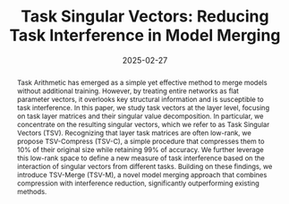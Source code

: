 ---
# Documentation: https://wowchemy.com/docs/managing-content/

title: 'Task Singular Vectors: Reducing Task Interference in Model Merging'
subtitle: ''
summary: ''
authors:
- gargiulo
- crisostomi
- Maria Sofia Bucarelli
- Simone Scardapane
- Fabrizio Silvestri
- rodola

# Author notes (optional)
author_notes:
  - 'Equal contribution'
  - 'Equal contribution'

tags: 
- 'featured'
categories: []
date: '2025-02-27'
lastmod: 2025-02-27T:26:44
featured: false
draft: false
publication_short: "CVPR 2025"

image:
  caption: ''
  focal_point: 'Center'
  preview_only: false

projects: []
publishDate: '2025-27-02T:26:44'
publication_types:
- '1'
abstract: "Task Arithmetic has emerged as a simple yet effective method to merge models without additional training. However, by treating entire networks as flat parameter vectors, it overlooks key structural information and is susceptible to task interference. In this paper, we study task vectors at the layer level, focusing on task layer matrices and their singular value decomposition. In particular, we concentrate on the resulting singular vectors, which we refer to as Task Singular Vectors (TSV). Recognizing that layer task matrices are often low-rank, we propose TSV-Compress (TSV-C), a simple procedure that compresses them to 10% of their original size while retaining 99% of accuracy. We further leverage this low-rank space to define a new measure of task interference based on the interaction of singular vectors from different tasks. Building on these findings, we introduce TSV-Merge (TSV-M), a novel model merging approach that combines compression with interference reduction, significantly outperforming existing methods."

links:
- name: arXiv
  url : https://arxiv.org/abs/2412.00081
- icon: github
  icon_pack: fab
  name: 'GitHub'
  url: https://github.com/AntoAndGar/task_singular_vectors

publication: '*The IEEE/CVF Conference on Computer Vision and Pattern Recognition 2025 (CVPR)*'
---
